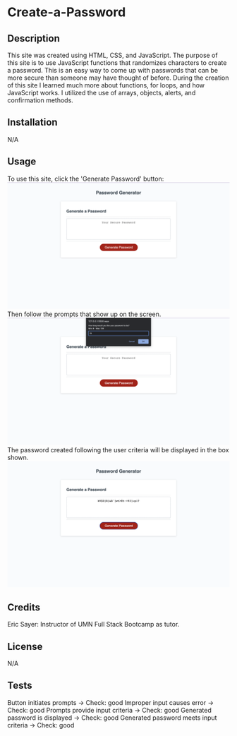 # Create-a-Password

## Description

This site was created using HTML, CSS, and JavaScript. The purpose of this site is to use JavaScript functions that randomizes characters to create a password. This is an easy way to come up with passwords that can be more secure than someone may have thought of before. During the creation of this site I learned much more about functions, for loops, and how JavaScript works. I utilized the use of arrays, objects, alerts, and confirmation methods. 

## Installation

N/A

## Usage

To use this site, click the 'Generate Password' button:
![Screenshot of this page](./Assets/siteStart.png)
Then follow the prompts that show up on the screen. 
![Site prompts](./Assets/sitePrompt.png)
The password created following the user criteria will be displayed in the box shown.
![Generated Password](./Assets/sitePassword.png)

## Credits

Eric Sayer: Instructor of UMN Full Stack Bootcamp as tutor.

## License

N/A

## Tests

Button initiates prompts -> Check: good
Improper input causes error -> Check: good
Prompts provide input criteria -> Check: good
Generated password is displayed -> Check: good
Generated password meets input criteria -> Check: good